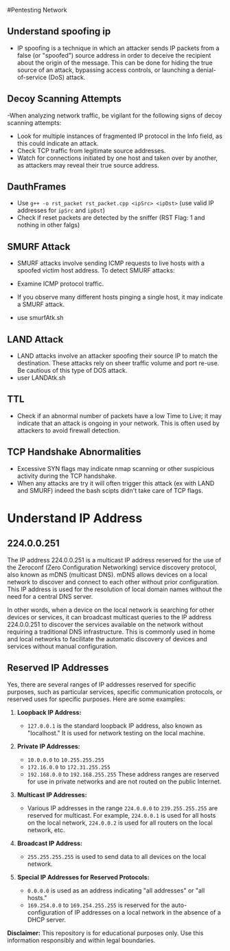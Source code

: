 #Pentesting Network

## Understand spoofing ip
- IP spoofing is a technique in which an attacker sends IP packets from a false (or "spoofed") source address in order to deceive the recipient about the origin of the message. This can be done for hiding the true source of an attack, bypassing access controls, or launching a denial-of-service (DoS) attack.

## Decoy Scanning Attempts
-When analyzing network traffic, be vigilant for the following signs of decoy scanning attempts:

- Look for multiple instances of fragmented IP protocol in the Info field, as this could indicate an attack.
- Check TCP traffic from legitimate source addresses.
- Watch for connections initiated by one host and taken over by another, as attackers may reveal their true source address.

## DauthFrames
- Use `g++ -o rst_packet rst_packet.cpp <ipSrc> <ipDst>` (use valid IP addresses for `ipSrc` and `ipDst`)
- Check if reset packets are detected by the sniffer (RST Flag: 1 and nothing in other falgs)

## SMURF Attack
- SMURF attacks involve sending ICMP requests to live hosts with a spoofed victim host address. To detect SMURF attacks:

- Examine ICMP protocol traffic.
- If you observe many different hosts pinging a single host, it may indicate a SMURF attack.
- use smurfAtk.sh

## LAND Attack
- LAND attacks involve an attacker spoofing their source IP to match the destination. These attacks rely on sheer traffic volume and port re-use. Be cautious of this type of DOS attack.
- user LANDAtk.sh

## TTL
- Check if an abnormal number of packets have a low Time to Live; it may indicate that an attack is ongoing in your network. This is often used by attackers to avoid firewall detection.

## TCP Handshake Abnormalities

- Excessive SYN flags may indicate nmap scanning or other suspicious activity during the TCP handshake.
- When any attacks are try it will often trigger this attack (ex with LAND and SMURF) indeed the bash scipts didn't take care of TCP flags.


# Understand IP Address 
## 224.0.0.251

The IP address 224.0.0.251 is a multicast IP address reserved for the use of the Zeroconf (Zero Configuration Networking) service discovery protocol, also known as mDNS (multicast DNS). mDNS allows devices on a local network to discover and connect to each other without prior configuration. This IP address is used for the resolution of local domain names without the need for a central DNS server.

In other words, when a device on the local network is searching for other devices or services, it can broadcast multicast queries to the IP address 224.0.0.251 to discover the services available on the network without requiring a traditional DNS infrastructure. This is commonly used in home and local networks to facilitate the automatic discovery of devices and services without manual configuration.

## Reserved IP Addresses
Yes, there are several ranges of IP addresses reserved for specific purposes, such as particular services, specific communication protocols, or reserved uses for specific purposes. Here are some examples:

1. **Loopback IP Address:**
   - `127.0.0.1` is the standard loopback IP address, also known as "localhost." It is used for network testing on the local machine.

2. **Private IP Addresses:**
   - `10.0.0.0` to `10.255.255.255`
   - `172.16.0.0` to `172.31.255.255`
   - `192.168.0.0` to `192.168.255.255`
   These address ranges are reserved for use in private networks and are not routed on the public Internet.

3. **Multicast IP Addresses:**
   - Various IP addresses in the range `224.0.0.0` to `239.255.255.255` are reserved for multicast. For example, `224.0.0.1` is used for all hosts on the local network, `224.0.0.2` is used for all routers on the local network, etc.

4. **Broadcast IP Address:**
   - `255.255.255.255` is used to send data to all devices on the local network.

5. **Special IP Addresses for Reserved Protocols:**
   - `0.0.0.0` is used as an address indicating "all addresses" or "all hosts."
   - `169.254.0.0` to `169.254.255.255` is reserved for the auto-configuration of IP addresses on a local network in the absence of a DHCP server.

**Disclaimer:** This repository is for educational purposes only. Use this information responsibly and within legal boundaries.
